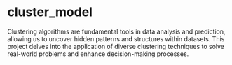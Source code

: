 # cluster_model
Clustering algorithms are fundamental tools in data analysis and prediction, allowing us to uncover hidden patterns and structures within datasets. This project delves into the application of diverse clustering techniques to solve real-world problems and enhance decision-making processes.
